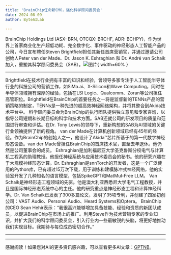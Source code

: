 ```yaml
---
title: 'BrainChip任命新CMO，强化科学顾问委员会'
date: 2024-08-09
author: ByteAILab

---
```


BrainChip Holdings Ltd (ASX: BRN, OTCQX: BRCHF, ADR: BCHPY)，作为世界上首家商业化生产超低功耗、完全数字化、事件驱动的神经形态人工智能产品的公司，今日宣布聘任Steven Brightfield担任其新任首席营销官，并通过邀请公司创始人Peter van der Made、Dr. Jason K. Eshraghian 和 Dr. André van Schaik 加入，重塑其科学顾问委员会（SAB）。![图片](https://ai-techpark.com/wp-content/uploads/2024/08/BrainChip-960x540.jpg){ width=60% }

---

Brightfield在技术行业拥有丰富的知识和经验，曾领导多家专注于人工智能半导体行业的科技公司的营销工作，如SiMa.ai、X-Silicon和Wave Computing，同时在半导体领域拥有深厚的经验，包括在LSI Logic、Qualcomm、Zoran等公司担任高管职位。Brightfield在BrainChip的首要任务之一将是监督新的TENNs产品的营销策略的制定，TENNs是一种先进的超高效神经网络架构，并将其整合到Akida技术平台中。
科学顾问委员会为BrainChip的执行团队提供独立意见和专家咨询，以指导公司短期和长期目标的科学和技术方面。SAB还就公司的研发项目的质量和范围进行审查和评估。在Dr. Tony Lewis的领导下，重新构想的SAB为AI领域的关键行业领袖提供了新的视角。
van der Made在计算机创新领域已经有45年的经验。作为BrainChip的创始人之一，他设计了Akida™芯片所基于的第一代数字神经形态设备。van der Made曾担任BrainChip的首席技术官，直至去年退休。他仍然是公司董事会的成员。
Eshraghian是加利福尼亚大学圣克鲁斯分校电气与计算机工程系的助理教授。他担任神经系统与应用技术委员会的秘书。他的研究兴趣在于大规模神经形态计算。Dr. Eshraghian是snnTorch的开发者，这是一个广泛使用的Python库，已有超过15万次下载，用于训练和建模脉冲式神经网络，他的实验室开发了几种知名的语言模型，包括SpikeGPT和MatMul-Free LLM。
Van Schaik是神经形态工程领域的先驱。他是澳大利亚西悉尼大学电气工程教授，并且是国际神经形态系统中心的主任。他的研究重点是神经形态工程和计算神经科学。Dr. Van Schaik已发表了300多篇论文，发明了35项专利，并创建了四家初创公司：VAST Audio、Personal Audio、Heard Systems和Optera。
BrainChip的CEO Sean Hehir表示：“我很高兴能够增加具备技能、经验和资质的新团队成员，以促进BrainChip在市场上的推广。利用Steve作为技术营销专家的专业知识，并扩大我们的科学顾问委员会，引入行业内一些最敏锐的头脑，将更好地推动我们实现目标。我期待与每位成员密切合作。”

---
---
感谢阅读！如果您对AI的更多资讯感兴趣，可以查看更多AI文章：[GPTNB](https://gptnb.com)。
